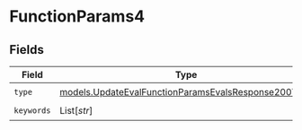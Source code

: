 # FunctionParams4


## Fields

| Field                                                                                                            | Type                                                                                                             | Required                                                                                                         | Description                                                                                                      |
| ---------------------------------------------------------------------------------------------------------------- | ---------------------------------------------------------------------------------------------------------------- | ---------------------------------------------------------------------------------------------------------------- | ---------------------------------------------------------------------------------------------------------------- |
| `type`                                                                                                           | [models.UpdateEvalFunctionParamsEvalsResponse200Type](../models/updateevalfunctionparamsevalsresponse200type.md) | :heavy_check_mark:                                                                                               | N/A                                                                                                              |
| `keywords`                                                                                                       | List[*str*]                                                                                                      | :heavy_check_mark:                                                                                               | N/A                                                                                                              |